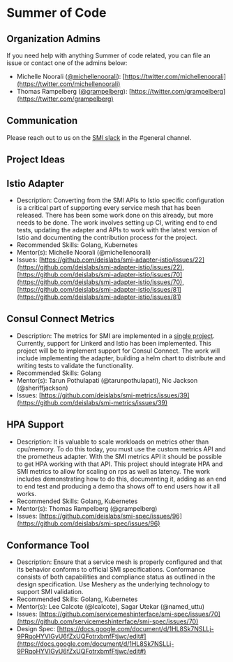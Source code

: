 Summer of Code
=====================

Organization Admins
-------------------

If you need help with anything Summer of code related, you can file an issue or
contact one of the admins below:

- Michelle Noorali ([@michellenoorali](https://github.com/michelleN)\):
  [https://twitter.com/michellenoorali](https://twitter.com/michellenoorali)
- Thomas Rampelberg ([@grampelberg](https://github.com/grampelberg)\):
  [https://twitter.com/grampelberg](https://twitter.com/grampelberg)

Communication
-------------

Please reach out to us on the [SMI slack](https://aka.ms/smi/slack) in
the #general channel.

Project Ideas
-------------

Istio Adapter
-------------

- Description: Converting from the SMI APIs to Istio specific configuration is a
  critical part of supporting every service mesh that has been released. There
  has been some work done on this already, but more needs to be done. The work
  involves setting up CI, writing end to end tests, updating the adapter and
  APIs to work with the latest version of Istio and documenting the contribution
  process for the project.
- Recommended Skills: Golang, Kubernetes
- Mentor(s): Michelle Noorali (@michellenoorali)
- Issues:
  [https://github.com/deislabs/smi-adapter-istio/issues/22](https://github.com/deislabs/smi-adapter-istio/issues/22),
  [https://github.com/deislabs/smi-adapter-istio/issues/70](https://github.com/deislabs/smi-adapter-istio/issues/70),
  [https://github.com/deislabs/smi-adapter-istio/issues/81](https://github.com/deislabs/smi-adapter-istio/issues/81)

Consul Connect Metrics
----------------------

- Description: The metrics for SMI are implemented in a [single
  project](https://github.com/deislabs/smi-metrics). Currently, support for
  Linkerd and Istio has been implemented. This project will be to implement
  support for Consul Connect. The work will include implementing the adapter,
  building a helm chart to distribute and writing tests to validate the
  functionality.
- Recommended Skills: Golang
- Mentor(s): Tarun Pothulapati (@tarunpothulapati), Nic Jackson
  (@sheriffjackson)
- Issues:
  [https://github.com/deislabs/smi-metrics/issues/39](https://github.com/deislabs/smi-metrics/issues/39)

HPA Support
-----------

- Description: It is valuable to scale workloads on metrics other than
  cpu/memory. To do this today, you must use the custom metrics API and the
  prometheus adapter. With the SMI metrics API it should be possible to get HPA
  working with that API. This project should integrate HPA and SMI metrics to
  allow for scaling on rps as well as latency. The work includes demonstrating
  how to do this, documenting it, adding as an end to end test and producing a
  demo tha shows off to end users how it all works.
- Recommended Skills: Golang, Kubernetes
- Mentor(s): Thomas Rampelberg (@grampelberg)
- Issues:
  [https://github.com/deislabs/smi-spec/issues/96](https://github.com/deislabs/smi-spec/issues/96)

Conformance Tool
-----------

- Description:  Ensure that a service mesh is properly configured and that its behavior
  conforms to official SMI specifications. Conformance consists of both capabilities
  and compliance status as outlined in the design specification. Use Meshery as the
  underlying technology to support SMI validation.
- Recommended Skills: Golang, Kubernetes
- Mentor(s): Lee Calcote (@lcalcote), Sagar Utekar (@named_uttu)
- Issues: [https://github.com/servicemeshinterface/smi-spec/issues/70](https://github.com/servicemeshinterface/smi-spec/issues/70)
- Design Spec: [https://docs.google.com/document/d/1HL8Sk7NSLLj-9PRqoHYVIGyU6fZxUQFotrxbmfFtjwc/edit#](https://docs.google.com/document/d/1HL8Sk7NSLLj-9PRqoHYVIGyU6fZxUQFotrxbmfFtjwc/edit#)